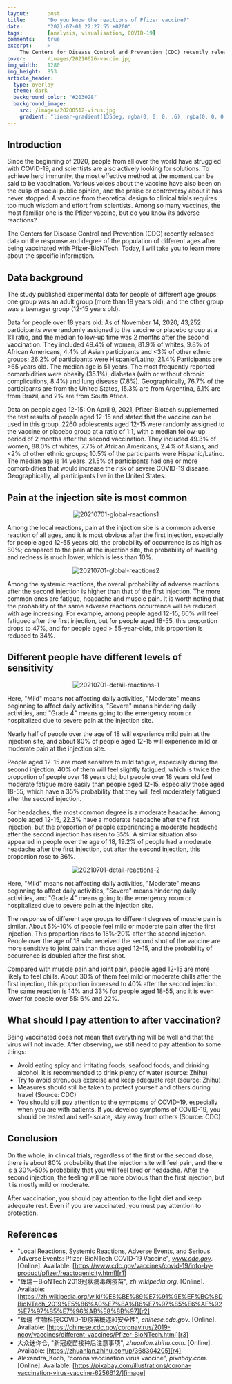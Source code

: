 ```yaml
---
layout:      post
title:       "Do you know the reactions of Pfizer vaccine?"
date:        "2021-07-01 22:27:55 +0200"
tags:        [analysis, visualisation, COVID-19]
comments:    true
excerpt:     >
    The Centers for Disease Control and Prevention (CDC) recently released data on the response and severity of the population of different ages after being vaccinated with Pfizer-BioNTech. Today, I will take you to learn more about the specific information
cover:       /images/20210626-vaccin.jpg
img_width:   1280
img_height:  853
article_header:
  type: overlay
  theme: dark
  background_color: "#203028"
  background_image:
    src: /images/20200512-virus.jpg
    gradient: "linear-gradient(135deg, rgba(0, 0, 0, .6), rgba(0, 0, 0, .4))"
---
```

## Introduction
Since the beginning of 2020, people from all over the world have struggled with COVID-19, and scientists are also actively looking for solutions. To achieve herd immunity, the most effective method at the moment can be said to be vaccination. Various voices about the vaccine have also been on the cusp of social public opinion, and the praise or controversy about it has never stopped. A vaccine from theoretical design to clinical trials requires too much wisdom and effort from scientists. Among so many vaccines, the most familiar one is the Pfizer vaccine, but do you know its adverse reactions?

The Centers for Disease Control and Prevention (CDC) recently released data on the response and degree of the population of different ages after being vaccinated with Pfizer-BioNTech. Today, I will take you to learn more about the specific information.

## Data background
The study published experimental data for people of different age groups: one group was an adult group (more than 18 years old), and the other group was a teenager group (12-15 years old).

Data for people over 18 years old: As of November 14, 2020, 43,252 participants were randomly assigned to the vaccine or placebo group at a 1:1 ratio, and the median follow-up time was 2 months after the second vaccination. They included 49.4% of women, 81.9% of whites, 9.8% of African Americans, 4.4% of Asian participants and <3% of other ethnic groups; 26.2% of participants were Hispanic/Latino; 21.4% Participants are >65 years old. The median age is 51 years. The most frequently reported comorbidities were obesity (35.1%), diabetes (with or without chronic complications, 8.4%) and lung disease (7.8%). Geographically, 76.7% of the participants are from the United States, 15.3% are from Argentina, 6.1% are from Brazil, and 2% are from South Africa.

Data on people aged 12-15: On April 9, 2021, Pfizer-Biotech supplemented the test results of people aged 12-15 and stated that the vaccine can be used in this group. 2260 adolescents aged 12-15 were randomly assigned to the vaccine or placebo group at a ratio of 1:1, with a median follow-up period of 2 months after the second vaccination. They included 49.3% of women, 88.0% of whites, 7.7% of African Americans, 2.4% of Asians, and <2% of other ethnic groups; 10.5% of the participants were Hispanic/Latino. The median age is 14 years. 21.5% of participants had one or more comorbidities that would increase the risk of severe COVID-19 disease. Geographically, all participants live in the United States.

## Pain at the injection site is most common

<p align="center">
  <img alt="20210701-global-reactions1"
  src="{{ site.baseurl }}/images/20210701-global-reactions1.png"/>
</p>

Among the local reactions, pain at the injection site is a common adverse reaction of all ages, and it is most obvious after the first injection, especially for people aged 12-55 years old, the probability of occurrence is as high as 80%; compared to the pain at the injection site, the probability of swelling and redness is much lower, which is less than 10%.

<p align="center">
  <img alt="20210701-global-reactions2"
  src="{{ site.baseurl }}/images/20210701-global-reactions2.png"/>
</p>

Among the systemic reactions, the overall probability of adverse reactions after the second injection is higher than that of the first injection. The more common ones are fatigue, headache and muscle pain. It is worth noting that the probability of the same adverse reactions occurrence will be reduced with age increasing. For example, among people aged 12-15, 60% will feel fatigued after the first injection, but for people aged 18-55, this proportion drops to 47%, and for people aged > 55-year-olds, this proportion is reduced to 34%.

## Different people have different levels of sensitivity

<p align="center">
  <img alt="20210701-detail-reactions-1"
  src="{{ site.baseurl }}/images/20210701-detail-reactions-1.png"/>
</p>

Here, "Mild" means not affecting daily activities, "Moderate" means beginning to affect daily activities, "Severe" means hindering daily activities, and "Grade 4" means going to the emergency room or hospitalized due to severe pain at the injection site.

Nearly half of people over the age of 18 will experience mild pain at the injection site, and about 80% of people aged 12-15 will experience mild or moderate pain at the injection site.

People aged 12-15 are most sensitive to mild fatigue, especially during the second injection, 40% of them will feel slightly fatigued, which is twice the proportion of people over 18 years old; but people over 18 years old feel moderate fatigue more easily than people aged 12-15, especially those aged 18-55, which have a 35% probability that they will feel moderately fatigued after the second injection.

For headaches, the most common degree is a moderate headache. Among people aged 12-15, 22.3% have a moderate headache after the first injection, but the proportion of people experiencing a moderate headache after the second injection has risen to 35%. A similar situation also appeared in people over the age of 18, 19.2% of people had a moderate headache after the first injection, but after the second injection, this proportion rose to 36%.

<p align="center">
  <img alt="20210701-detail-reactions-2"
  src="{{ site.baseurl }}/images/20210701-detail-reactions-2.png"/>
</p>

Here, "Mild" means not affecting daily activities, "Moderate" means beginning to affect daily activities, "Severe" means hindering daily activities, and "Grade 4" means going to the emergency room or hospitalized due to severe pain at the injection site.

The response of different age groups to different degrees of muscle pain is similar. About 5%-10% of people feel mild or moderate pain after the first injection. This proportion rises to 15%-20% after the second injection. People over the age of 18 who received the second shot of the vaccine are more sensitive to joint pain than those aged 12-15, and the probability of occurrence is doubled after the first shot.

Compared with muscle pain and joint pain, people aged 12-15 are more likely to feel chills. About 30% of them feel mild or moderate chills after the first injection, this proportion increased to 40% after the second injection. The same reaction is 14% and 33% for people aged 18-55, and it is even lower for people over 55: 6% and 22%.

## What should I pay attention to after vaccination?
Being vaccinated does not mean that everything will be well and that the virus will not invade. After observing, we still need to pay attention to some things:
- Avoid eating spicy and irritating foods, seafood foods, and drinking alcohol. It is recommended to drink plenty of water (source: Zhihu)
- Try to avoid strenuous exercise and keep adequate rest (source: Zhihu)
- Measures should still be taken to protect yourself and others during travel (Source: CDC)
- You should still pay attention to the symptoms of COVID-19, especially when you are with patients. If you develop symptoms of COVID-19, you should be tested and self-isolate, stay away from others (Source: CDC)

## Conclusion
On the whole, in clinical trials, regardless of the first or the second dose, there is about 80% probability that the injection site will feel pain, and there is a 30%-50% probability that you will feel tired or headache. After the second injection, the feeling will be more obvious than the first injection, but it is mostly mild or moderate.

After vaccination, you should pay attention to the light diet and keep adequate rest. Even if you are vaccinated, you must pay attention to protection.

## References
- "Local Reactions, Systemic Reactions, Adverse Events, and Serious Adverse Events: Pfizer-BioNTech COVID-19 Vaccine", _www.cdc.gov_. [Online]. Available: [https://www.cdc.gov/vaccines/covid-19/info-by-product/pfizer/reactogenicity.html][r1]
- "辉瑞－BioNTech 2019冠状病毒病疫苗", _zh.wikipedia.org_. [Online]. Available: [https://zh.wikipedia.org/wiki/%E8%BE%89%E7%91%9E%EF%BC%8DBioNTech_2019%E5%86%A0%E7%8A%B6%E7%97%85%E6%AF%92%E7%97%85%E7%96%AB%E8%8B%97][r2]
- "辉瑞-生物科技COVID-19疫苗概述和安全性", _chinese.cdc.gov_. [Online]. Available: [https://chinese.cdc.gov/coronavirus/2019-ncov/vaccines/different-vaccines/Pfizer-BioNTech.html][r3]
- 大众迷你仓, "新冠疫苗接种后注意事项", _zhuanlan.zhihu.com_. [Online]. Available: [https://zhuanlan.zhihu.com/p/368304205][r4]
- Alexandra_Koch, "corona vaccination virus vaccine", _pixabay.com_. [Online]. Available: [https://pixabay.com/illustrations/corona-vaccination-virus-vaccine-6256612/][image]

[r1]: https://www.cdc.gov/vaccines/covid-19/info-by-product/pfizer/reactogenicity.html
[r2]: https://zh.wikipedia.org/wiki/%E8%BE%89%E7%91%9E%EF%BC%8DBioNTech_2019%E5%86%A0%E7%8A%B6%E7%97%85%E6%AF%92%E7%97%85%E7%96%AB%E8%8B%97
[r3]: https://chinese.cdc.gov/coronavirus/2019-ncov/vaccines/different-vaccines/Pfizer-BioNTech.html
[r4]: https://zhuanlan.zhihu.com/p/368304205
[image]: https://pixabay.com/illustrations/corona-vaccination-virus-vaccine-6256612/
